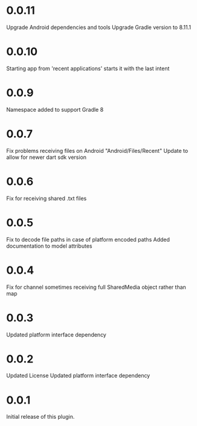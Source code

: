 # 0.0.11
Upgrade Android dependencies and tools
Upgrade Gradle version to 8.11.1
# 0.0.10
Starting app from 'recent applications' starts it with the last intent
# 0.0.9
Namespace added to support Gradle 8
# 0.0.7
Fix problems receiving files on Android "Android/Files/Recent"
Update to allow for newer dart sdk version
# 0.0.6
Fix for receiving shared .txt files
# 0.0.5
Fix to decode file paths in case of platform encoded paths
Added documentation to model attributes
# 0.0.4
Fix for channel sometimes receiving full SharedMedia object rather than map
# 0.0.3
Updated platform interface dependency
# 0.0.2
Updated License
Updated platform interface dependency
# 0.0.1
Initial release of this plugin.
